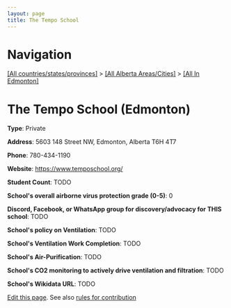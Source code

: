 ```yaml
---
layout: page
title: The Tempo School
---
```

# Navigation

[[All countries/states/provinces]](../../..) > [[All Alberta Areas/Cities]](../..) > [[All In Edmonton]](..)

# The Tempo School (Edmonton)

**Type**: Private

**Address**: 5603 148 Street NW, Edmonton, Alberta T6H 4T7

**Phone**: 780-434-1190

**Website**: <https://www.temposchool.org/>

**Student Count**: TODO

**School's overall airborne virus protection grade (0-5)**: 0

**Discord, Facebook, or WhatsApp group for discovery/advocacy for THIS school**: TODO

**School's policy on Ventilation**: TODO

**School's Ventilation Work Completion**: TODO

**School's Air-Purification**: TODO

**School's CO2 monitoring to actively drive ventilation and filtration**: TODO

**School's Wikidata URL**: TODO


[Edit this page](https://github.com/ventilate-schools/AB/edit/main/./Edmonton/The_Tempo_School.md). See also [rules for contribution](../../../contribution-rules/)